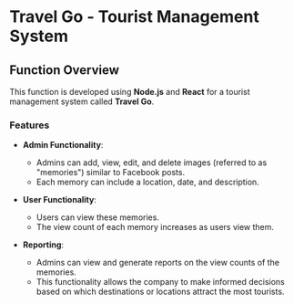 # Travel Go - Tourist Management System

## Function Overview
This function is developed using **Node.js** and **React** for a tourist management system called **Travel Go**. 

### Features
- **Admin Functionality**:
  - Admins can add, view, edit, and delete images (referred to as "memories") similar to Facebook posts.
  - Each memory can include a location, date, and description.

- **User Functionality**:
  - Users can view these memories.
  - The view count of each memory increases as users view them.

- **Reporting**:
  - Admins can view and generate reports on the view counts of the memories.
  - This functionality allows the company to make informed decisions based on which destinations or locations attract the most tourists.
